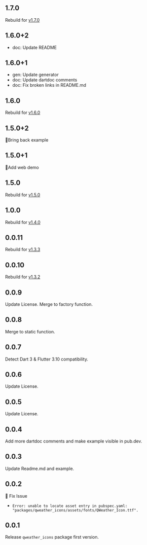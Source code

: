 ## 1.7.0

Rebuild for [v1.7.0](https://github.com/qwd/Icons/releases/tag/v1.7.0)

## 1.6.0+2

- doc: Update README

## 1.6.0+1

- gen: Update generator
- doc: Update dartdoc comments
- doc: Fix broken links in README.md

## 1.6.0

Rebuild for [v1.6.0](https://github.com/qwd/Icons/releases/tag/v1.6.0)

## 1.5.0+2

📖Bring back example

## 1.5.0+1

📖Add web demo

## 1.5.0

Rebuild for [v1.5.0](https://github.com/qwd/Icons/releases/tag/v1.5.0)

## 1.0.0

Rebuild for [v1.4.0](https://github.com/qwd/Icons/releases/tag/v1.4.0)

## 0.0.11

Rebuild for [v1.3.3](https://github.com/qwd/Icons/releases/tag/v1.3.3)

## 0.0.10

Rebuild for [v1.3.2](https://github.com/qwd/Icons/releases/tag/v1.3.2)

## 0.0.9

Update License.
Merge to factory function.

## 0.0.8

Merge to static function.

## 0.0.7

Detect Dart 3 & Flutter 3.10 compatibility.

## 0.0.6

Update License.

## 0.0.5

Update License.

## 0.0.4

Add more dartdoc comments and make example visible in pub.dev.

## 0.0.3

Update Readme.md and example.

## 0.0.2

🔧 Fix Issue

- `Error: unable to locate asset entry in pubspec.yaml: "packages/qweather_icons/assets/fonts/QWeather_Icon.ttf".`

## 0.0.1

Release `qweather_icons` package first version.
